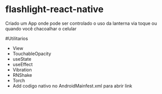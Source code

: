# flashlight-react-native

Criado um App onde pode ser controlado o uso da lanterna via toque ou quando você chacoalhar o celular

#Utilitarios

- View
- TouchableOpacity
- useState
- useEffect
- Vibration
- RNShake
- Torch
- Add codigo nativo no AndroidMainfest.xml para abrir link
